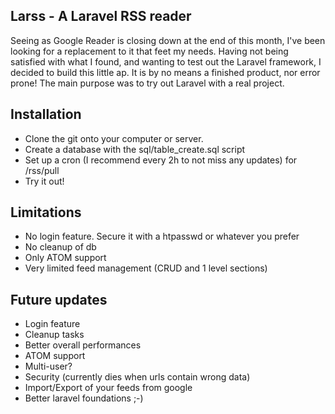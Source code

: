 ## Larss - A Laravel RSS reader

Seeing as Google Reader is closing down at the end of this month, I've been looking for a replacement to it that feet my needs. Having not being satisfied with what I found, and wanting to test out the Laravel framework, I decided to build this little ap. It is by no means a finished product, nor error prone! The main purpose was to try out Laravel with a real project.

## Installation
- Clone the git onto your computer or server.
- Create a database with the sql/table_create.sql script
- Set up a cron (I recommend every 2h to not miss any updates) for /rss/pull
- Try it out!

## Limitations
- No login feature. Secure it with a htpasswd or whatever you prefer
- No cleanup of db
- Only ATOM support
- Very limited feed management (CRUD and 1 level sections)

## Future updates
- Login feature
- Cleanup tasks
- Better overall performances
- ATOM support
- Multi-user?
- Security (currently dies when urls contain wrong data)
- Import/Export of your feeds from google
- Better laravel foundations ;-)

